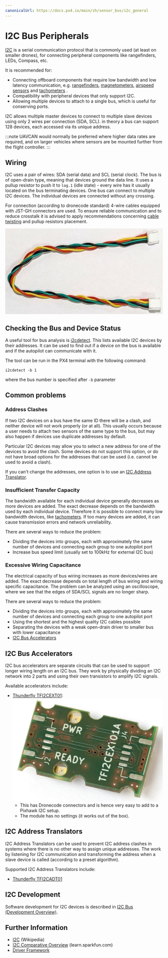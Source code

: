 ```yaml
---
canonicalUrl: https://docs.px4.io/main/zh/sensor_bus/i2c_general
---
```


# I2C Bus Peripherals

[I2C](https://en.wikipedia.org/wiki/I2C) is a serial communication protocol that is commonly used (at least on smaller drones), for connecting peripheral components like rangefinders, LEDs, Compass, etc.

It is recommended for:
* Connecting offboard components that require low bandwidth and low latency communication, e.g. [rangefinders](../sensor/rangefinders.md), [magnetometers](../gps_compass/), [airspeed sensors](../sensor/airspeed.md) and [tachometers](../sensor/tachometers.md) .
* Compatibility with peripheral devices that only support I2C.
* Allowing multiple devices to attach to a single bus, which is useful for conserving ports.

I2C allows multiple master devices to connect to multiple slave devices using only 2 wires per connection (SDA, SCL). in theory a bus can support 128 devices, each accessed via its unique address.

:::note
UAVCAN would normally be preferred where higher data rates are required, and on larger vehicles where sensors are be mounted further from the flight controller.
:::


## Wiring

I2C uses a pair of wires: SDA (serial data) and SCL (serial clock). The bus is of open-drain type, meaning that devices ground the data line. It uses a pullup resistor to push it to `log.1` (idle state) - every wire has it usually located on the bus terminating devices. One bus can connect to multiple I2C devices. The individual devices are connected without any crossing.

For connection (according to dronecode standard) 4-wire cables equipped with JST-GH connectors are used. To ensure reliable communication and to reduce crosstalk it is advised to apply recommendations concerning [cable twisting](../assembly/cable_wiring.md#i2c-cables) and pullup resistors placement.

![Cable twisting](../../assets/hardware/cables/i2c_jst-gh_cable.jpg)


## Checking the Bus and Device Status

A useful tool for bus analysis is [i2cdetect](../modules/modules_command.md#i2cdetect). This lists available I2C devices by their addresses. It can be used to find out if a device on the bus is available and if the autopilot can communicate with it.

The tool can be run in the PX4 terminal with the following command:

```
i2cdetect -b 1
```
where the bus number is specified after `-b` parameter


## Common problems

### Address Clashes

If two I2C devices on a bus have the same ID there will be a clash, and neither device will not work properly (or at all). This usually occurs because a user needs to attach two sensors of the same type to the bus, but may also happen if devices use duplicate addresses by default.

Particular I2C devices may allow you to select a new address for one of the devices to avoid the clash. Some devices do not support this option, or do not have broad options for the addresses that can be used (i.e. cannot be used to avoid a clash).

If you can't change the addresses, one option is to use an [I2C Address Translator](#i2c-address-translators).

### Insufficient Transfer Capacity

The bandwidth available for each individual device generally decreases as more devices are added. The exact decrease depends on the bandwidth used by each individual device. Therefore it is possible to connect many low bandwidth devices, like [tachometers](../sensor/tachometers.md). If too many devices are added, it can cause transmission errors and network unreliability.

There are several ways to reduce the problem:
* Dividing the devices into groups, each with approximately the same number of devices and connecting each group to one autopilot port
* Increase bus speed limit (usually set to 100kHz for external I2C bus)

### Excessive Wiring Capacitance

The electrical capacity of bus wiring increases as more devices/wires are added. The exact decrease depends on total length of bus wiring and wiring specific capacitance. The problem can be analyzed using an oscilloscope, where we see that the edges of SDA/SCL signals are no longer sharp.

There are several ways to reduce the problem:
* Dividing the devices into groups, each with approximately the same number of devices and connecting each group to one autopilot port
* Using the shortest and the highest quality I2C cables possible
* Separating the devices with a weak open-drain driver to smaller bus with lower capacitance
* [I2C Bus Accelerators](#i2c-bus-accelerators)

## I2C Bus Accelerators

I2C bus accelerators are separate circuits that can be used to support longer wiring length on an I2C bus. They work by physically dividing an I2C network into 2 parts and using their own transistors to amplify I2C signals.

Available accelerators include:
- [Thunderfly TFI2CEXT01](https://github.com/ThunderFly-aerospace/TFI2CEXT01): ![I2C bus extender](../../assets/peripherals/i2c_tfi2cext/tfi2cext01a_bottom.jpg)
  - This has Dronecode connectors and is hence very easy to add to a Pixhawk I2C setup.
  - The module has no settings (it works out of the box).


## I2C Address Translators

I2C Address Translators can be used to prevent I2C address clashes in systems where there is no other way to assign unique addresses. The work by listening for I2C communication and transforming the address when a slave device is called (according to a preset algorithm).

Supported I2C Address Translators include:

- [Thunderfly TFI2CADT01](../sensor_bus/translator_tfi2cadt.md)


## I2C Development

Software development for I2C devices is described in [I2C Bus (Development Overview)](../sensor_bus/i2c_development.md).

## Further Information

* [I2C](https://en.wikipedia.org/wiki/I%C2%B2C) (Wikipedia)
* [I2C Comparative Overview](https://learn.sparkfun.com/tutorials/i2c) (learn.sparkfun.com)
* [Driver Framework](../middleware/drivers.md)
